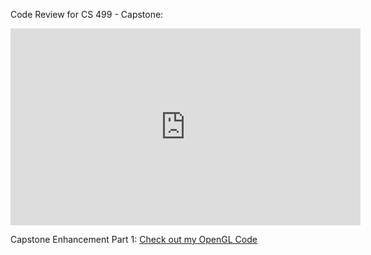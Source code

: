 Code Review for CS 499 - Capstone:
<iframe width="560" height="315" src="https://www.youtube.com/embed/9PJKMqHgjU0" frameborder="0" allow="accelerometer; autoplay; encrypted-media; gyroscope; picture-in-picture" allowfullscreen></iframe>

Capstone Enhancement Part 1:
 <a href="CS 499 - Capstone Enhancement Part 1/FinalProject.cpp">Check out my OpenGL Code</a> 

